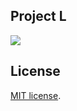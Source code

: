 

## Project L
![](https://github.com/divarsoy/projectl/workflows/laravel/badge.svg)


## License
 [MIT license](https://opensource.org/licenses/MIT).
